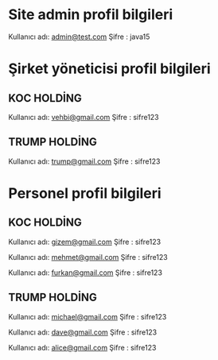# Site admin profil bilgileri
Kullanıcı adı: admin@test.com
Şifre        : java15

# Şirket yöneticisi profil bilgileri
## KOC HOLDİNG
Kullanıcı adı: vehbi@gmail.com
Şifre        : sifre123

## TRUMP HOLDİNG
Kullanıcı adı: trump@gmail.com
Şifre        : sifre123


# Personel profil bilgileri
## KOC HOLDİNG

Kullanıcı adı: gizem@gmail.com
Şifre        : sifre123

Kullanıcı adı: mehmet@gmail.com
Şifre        : sifre123

Kullanıcı adı: furkan@gmail.com
Şifre        : sifre123

## TRUMP HOLDİNG
Kullanıcı adı: michael@gmail.com
Şifre        : sifre123

Kullanıcı adı: dave@gmail.com
Şifre        : sifre123

Kullanıcı adı: alice@gmail.com
Şifre        : sifre123